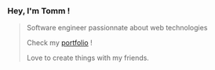 ### Hey, I'm Tomm !

>Software engineer passionnate about web technologies
>
>Check my [portfolio](https://tjobit.github.io/tjobit-portfolio/) !
>
>Love to create things with my friends.
